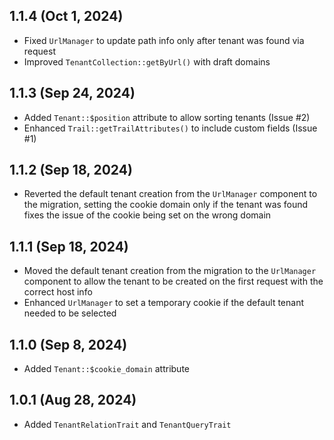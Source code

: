 ## 1.1.4 (Oct 1, 2024)

- Fixed `UrlManager` to update path info only after tenant was found via request
- Improved `TenantCollection::getByUrl()` with draft domains

## 1.1.3 (Sep 24, 2024)

- Added `Tenant::$position` attribute to allow sorting tenants (Issue #2)
- Enhanced `Trail::getTrailAttributes()` to include custom fields (Issue #1)

## 1.1.2 (Sep 18, 2024)

- Reverted the default tenant creation from the `UrlManager` component to the migration, setting the cookie domain only
  if the tenant was found fixes the issue of the cookie being set on the wrong domain

## 1.1.1 (Sep 18, 2024)

- Moved the default tenant creation from the migration to the `UrlManager` component to allow the tenant to be created
  on the first request with the correct host info
- Enhanced `UrlManager` to set a temporary cookie if the default tenant needed to be selected

## 1.1.0 (Sep 8, 2024)

- Added `Tenant::$cookie_domain` attribute

## 1.0.1 (Aug 28, 2024)

- Added `TenantRelationTrait` and `TenantQueryTrait`